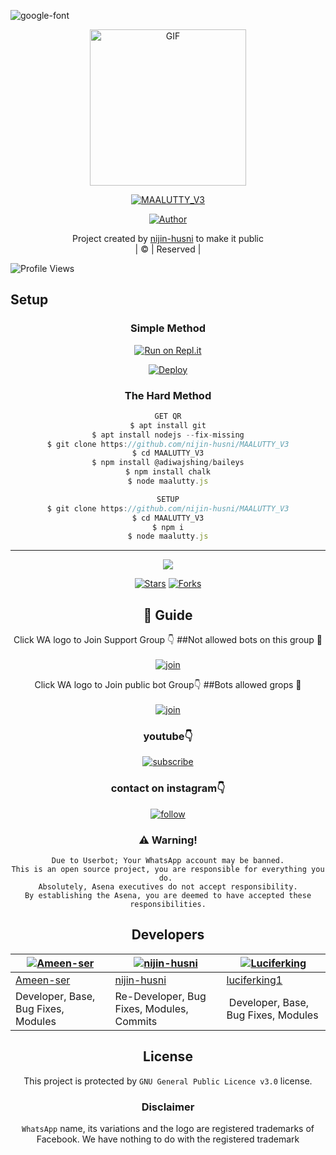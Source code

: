  <img src="https://i.ibb.co/MPJ93X9/20211209-205206.png" alt="google-font" border="0"></a>
<div align="center">
        <img src="https://i.ibb.co/6tbmPj1/maaluttty.jpg" alt="GIF" width="250" height="250"/>
</p>

<a href="#"><img title="MAALUTTY_V3" src="https://img.shields.io/badge/MAALUTTY_V3-green?colorA=%23ff0000&colorB=%23017e40&style=for-the-badge"></a>
</p>
  <p align="center">
<a href="https://github.com/nijin-husni"><img title="Author" src="https://img.shields.io/badge/Author-Husnijin-/MAALUTTY_V3?color=blue&style=for-the-badge&logo=whatsapp"></a>
</p>
</div>
<p align="center">
Project created by <a href="https://github.com/nijin-husni">nijin-husni</a> to make it public
    <br>
       | © |
        Reserved |
    <br> 
</p>

![Profile Views](https://hits.seeyoufarm.com/api/count/incr/badge.svg?url=https://github.com/nijin-husni/MAALUTTY_V3&title=MAALUTTY_V3%20Views)

## Setup
<div align="center">

  ### Simple Method
 
[![Run on Repl.it](https://repl.it/badge/github/quiec/whatsAlfa)](https://replit.com/@Husniser/MAALUTTYV3-QR)
  

[![Deploy](https://www.herokucdn.com/deploy/button.svg)](https://heroku.com/deploy?template=https://github.com/Husni-ser/MAALU) 
 
### The Hard Method
```js
GET QR
$ apt install git
$ apt install nodejs --fix-missing
$ git clone https://github.com/nijin-husni/MAALUTTY_V3
$ cd MAALUTTY_V3
$ npm install @adiwajshing/baileys
$ npm install chalk
$ node maalutty.js
```
      
```js
SETUP
$ git clone https://github.com/nijin-husni/MAALUTTY_V3
$ cd MAALUTTY_V3
$ npm i
$ node maalutty.js
```

----

  <p align="center">
  <a href="httsp://github.com/nijin-husni/MAALUTTY_V3">
    
<a href="https://github.com/farhan-dqz/followers">
<img src="https://img.shields.io/github/repo-size/farhan-dqz/Julie-Mwol?color=green&label=Repo%20total%20size&style=plastic">
<p align="center">
<a href="https://github.com/nijin-husni/followers"
<img title="Followers" src="https://img.shields.io/github/followers/nijin-husni?color=blue&style=flat-square"></a>
<a href="https://github.com/nijin-husni/MAALUTTY_V3/stargazers/"><img title="Stars" src="https://img.shields.io/github/stars/nijin-husni/MAALUTTY_V3?color=blue&style=flat-trangle"></a>
<a href="https://github.com/nijin-husni/MAALUTTY_V3/network/members"><img title="Forks" src="https://img.shields.io/github/forks/nijin-husni/MAALUTTY_V3?color=blue&style=flat-trangle"></a>
</p>

## 📢 Guide
Click WA logo to Join Support Group 👇 
##Not allowed bots on this group 🔰
    <br>
<br>
  [![join](https://github.com/Alien-alfa/PublicBot/blob/main/wlogo.svg.png)](https://chat.whatsapp.com/FO3JyZPm1ma3vHyEQjaToY)
  <div align="center">


Click WA logo to Join public bot Group👇
##Bots allowed grops 🔰
    <br>
<br>
  [![join](https://github.com/Alien-alfa/PublicBot/blob/main/wlogo.svg.png)](https://chat.whatsapp.com/BUt420LTGKBHNHALHKV9jJ)
  <div align="center">

  </div>

### youtube👇

[![subscribe](https://i.ibb.co/mqttCVQ/images-1-1.png)](https://youtube.com/channel/UCllom1TvXieyxcGaanSpMvA)


### contact on instagram👇

[![follow](https://i.ibb.co/zHdm4Hj/images-5-2.jpg)](https://www.instagram.com/_husni_ser_/)


### ⚠️ Warning! 
```
Due to Userbot; Your WhatsApp account may be banned.
This is an open source project, you are responsible for everything you do. 
Absolutely, Asena executives do not accept responsibility.
By establishing the Asena, you are deemed to have accepted these responsibilities.
```

## Developers
  <div align="center">
    
  [![Ameen-ser](https://github.com/Ameen-ser.png?size=100)](https://github.com/Ameen-ser) | [![nijin-husni](https://github.com/nijin-husni.png?size=100)](https://github.com/AI-VIKI) | [![Luciferking](https://github.com/luciferking1.png?size=100)](https://github.com/luciferking1) 
----|----|----
[Ameen-ser](https://github.com/Ameen-ser) | [nijin-husni](https://github.com/nijin-husni) | [luciferking1](https://github.com/luciferking1) 
Developer, Base, Bug Fixes, Modules| Re-Developer, Bug Fixes, Modules, Commits |  Developer, Base, Bug Fixes, Modules
  </div>
    
    


## License
This project is protected by `GNU General Public Licence v3.0` license.

### Disclaimer
`WhatsApp` name, its variations and the logo are registered trademarks of Facebook. We have nothing to do with the registered trademark
